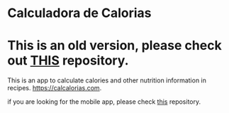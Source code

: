 # Calculadora de Calorias

# This is an old version, please check out [THIS](https://github.com/PauloVAlves/calcalorias-next) repository.

This is an app to calculate calories and other nutrition information in recipes.
https://calcalorias.com.

if you are looking for the mobile app, please check [this](https://github.com/PauloVAlves/calcalorias-react-native) repository.
